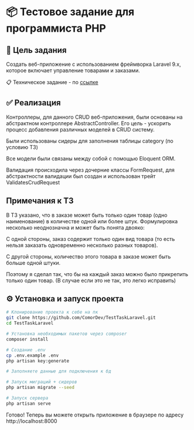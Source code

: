 # 📦 Тестовое задание для программиста PHP

## 📌 Цель задания

Создать веб-приложение с использованием фреймворка Laravel 9.x, которое включает управление товарами и заказами.

📋 Техническое задание - по [ссылке](./TASK.md)

## ✅ Реализация

Контроллеры, для данного CRUD веб-приложения, были основаны на абстрактном контроллере
AbstractController.
Его цель - ускорить процесс добавления различных моделей в CRUD систему.

Были использованы сидеры для заполнения таблицы category (по условию ТЗ)

Все модели были связаны между собой с помощью Eloquent ORM.

Валидация происходила через дочерние классы FormRequest, для абстрактности валидации был создан и использован трейт
ValidatesCrudRequest

## Примечания к ТЗ

В ТЗ указано, что в заказе может быть только один товар (одно наименование) в количестве одной или более штук.
Формулировка несколько неоднозначна и может быть понята двояко:

С одной стороны, заказ содержит только один вид товара (то есть нельзя заказать одновременно несколько разных товаров).

С другой стороны, количество этого товара в заказе может быть больше одной штуки.

Поэтому я сделал так, что бы на каждый заказ можно было прикрепить только один товар.
(В случае если это не так, это легко исправить)

## ⚙️ Установка и запуск проекта

```bash
# Клонирование проекта к себе на пк
git clone https://github.com/ComorDev/TestTaskLaravel.git
cd TestTaskLaravel

# Установка необходимых пакетов через composer
composer install

# Создание .env
cp .env.example .env
php artisan key:generate

# Заполняете данные для подключения к бд

# Запуск миграций + сидеров
php artisan migrate --seed

# Запуск сервера
php artisan serve

`````

Готово! Теперь вы можете открыть приложение в браузере по адресу http://localhost:8000
